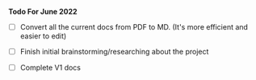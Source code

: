 **Todo For June 2022**

- [ ] Convert all the current docs from PDF to MD. (It's more efficient and easier to edit)
- [ ] Finish initial brainstorming/researching about the project
- [ ] Complete V1 docs

